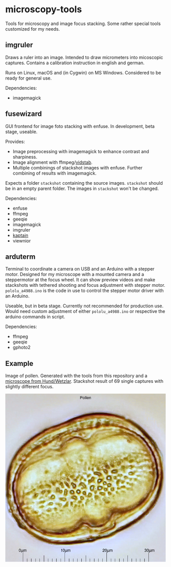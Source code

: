 # microscopy-tools

Tools for microscopy and image focus stacking.
Some rather special tools customized for my needs.

## imgruler

Draws a ruler into an image.
Intended to draw micrometers into micoscopic captures.
Contains a calibration instruction in english and german.

Runs on Linux, macOS and (in Cygwin) on MS Windows.
Considered to be ready for general use.

Dependencies:
 - imagemagick

## fusewizard

GUI frontend for image foto stacking with enfuse. In development, beta stage, useable.

Provides:
 - Image preprocessing with imagemagick to enhance contrast and sharpiness. 
 - Image alignment with ffmpeg/[vidstab](https://github.com/georgmartius/vid.stab).
 - Multiple combinings of stackshot images with enfuse. Further combining of results with imagemagick.
 
Expects a folder `stackshot` containing the source images. `stackshot` should be in an empty parent folder. The images in `stackshot` won't be changed.

Dependencies: 
 - enfuse
 - ffmpeg
 - geeqie
 - imagemagick
 - imgruler
 - [kaptain](https://github.com/mviereck/kaptain)
 - viewnior

## arduterm

Terminal to coordinate a camera on USB and an Arduino with a stepper motor. 
Designed for my microscope with a mounted camera and a steppermotor at the focus wheel.
It can show preview videos and make stackshots with tethered shooting and focus adjustment with stepper motor.
`pololu_a4988.ino` is the code in use to control the stepper motor driver with an Arduino.

Useable, but in beta stage. Currently not recommended for production use. Would need custom adjustment of either `pololu_a4988.ino` or respective the arduino commands in script.

Dependencies:
 - ffmpeg
 - geeqie
 - gphoto2

## Example

Image of pollen. Generated with the tools from this repository and a [microscope from Hund/Wetzlar](https://www.hund.de/en/). Stackshot result of 69 single captures with slightly different focus.

![screenshot](example.jpg)
